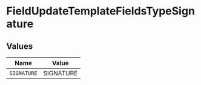 # FieldUpdateTemplateFieldsTypeSignature


## Values

| Name        | Value       |
| ----------- | ----------- |
| `SIGNATURE` | SIGNATURE   |